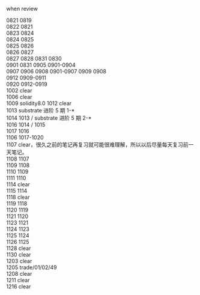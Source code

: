 when review

0821 0819  
0822 0821  
0823 0824  
0824 0825  
0825 0826  
0826 0827  
0827 0828
0831 0830  
0901 0831
0905 0901-0904  
0907 0906
0908 0901-0907
0909 0908  
0912 0909-0911  
0920 0912-0919  
1002 clear  
1006 clear  
1009 solidity8.0
1012 clear  
1013 substrate 进阶 5 期 1-\*  
1014 1013 / substrate 进阶 5 期 2-\*  
1016 1014 / 1015  
1017 1016  
1106 1017-1020  
1107 clear，很久之前的笔记再复习就可能很难理解，所以以后尽量每天复习前一天笔记。  
1108 1107  
1109 1108  
1110 1109  
1111 1110  
1114 clear  
1115 1114  
1118 clear  
1119 1118  
1120 1119  
1121 1120  
1123 1121  
1124 1123  
1125 1124  
1126 1125  
1128 clear  
1130 clear  
1203 clear  
1205 trade/01/02/49  
1208 clear  
1211 clear  
1216 clear
